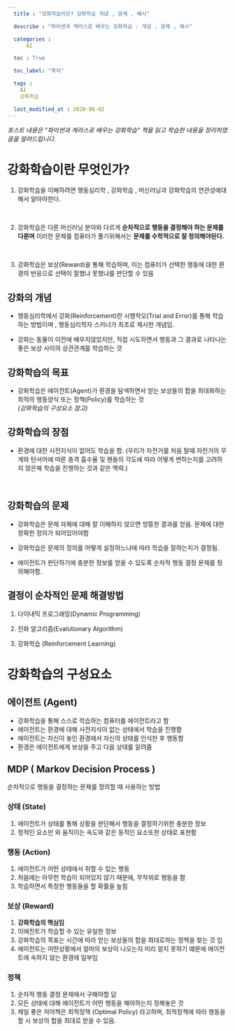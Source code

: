 ```yaml
---
  title : "강화학습이란? 강화학습 개념 , 문제 , 예시"

  describe : "파이썬과 케라스로 배우는 강화학습 : 개념 , 문제 , 예시"

  categories : 
      AI

  toc : True

  toc_label: "목차"

  tags : 
    AI
    강화학습

  last_modified_at : 2020-08-02
---
```

*포스트 내용은 "파이썬과 케라스로 배우는 강화학습" 책을 읽고 학습한 내용을 정리하였음을 알려드립니다.*

# 강화학습이란 무엇인가?
1. 강화학습을 이해하려면 행동심리학 , 강화학습 , 머신러닝과 강화학습의 연관성에대해서 알아야한다.

<br/>

2. 강화학습은 다른 머신러닝 분야와 다르게 **순차적으로 행동을 결정해야 하는 문제를 다룬며** 이러한 문제를 컴퓨터가 풀기위해서는 **문제를 수학적으로 잘 정의해야된다.**

<br/>

3. 강화학습은 보상(Reward)을 통해 학습하며, 이는 컴퓨터가 선택한 행동에 대한 환경의 반응으로 선택이 잘했냐 못했냐를 판단할 수 있음



## 강화의 개념
* 행동심리학에서 강화(Reinforcement)란 시행착오(Trial and Error)를 통해 학습하는 방법이며 , 행동심리학자 스키너가 최초로 제시한 개념임.

* 강화는 동물이 이전에 배우지않았지만, 직접 시도하면서 행동과 그 결과로 나타나는 좋은 보상 사이의 상관관계를 학습하는 것


## 강화학습의 목표
* 강화학습은 에이전트(Agent)가 환경을 탐색하면서 얻는 보상들의 합을 최대화하는 최적의 행동양식 또는 정책(Policy)를 학습하는 것<br/>
_(강화학습의 구성요소 참고)_

## 강화학습의 장점
* 환경에 대한 사전지식이 없어도 학습을 함. (우리가 자전거를 처음 탈때 자전거의 무게와 탄서어에 따른 충격 흡수율 및 핸들의 각도에 따라 어떻게 변하는지를 고려하지 않은체 학습을 진행하는 것과 같은 맥락.)
<br/>

## 강화학습의 문제

* 강화학습은 문제 자체에 대해 잘 이해하지 않으면 엉뚱한 결과를 얻음. 문제에 대한 정확한 정의가 되어있어야함

* 강화학습은 문제의 정의를 어떻게 설정하느냐에 따라 학습을 잘하는지가 결정됨.

* 에이전트가 판단하기에 충분한 정보를 얻을 수 있도록 순차적 행동 결정 문제를 정의해야함.

## 결정이 순차적인 문제 해결방법
1. 다이내믹 프로그래밍(Dynamic Programming)

2. 진화 알고리즘(Evalutionary Algorithm)

3. 강화학습 (Reinforcement Learning)
# 강화학습의 구성요소

## 에이전트 (Agent) 

* 강화학습을 통해 스스로 학습하는 컴퓨터를 에이전트라고 함
* 에이전트는 환경에 대해 사전지식이 없는 상태에서 학습을 진행함
* 에이전트는 자신이 놓인 환경에서 자신의 상태를 인식한 후 행동함
* 환경은 에이전트에게 보상을 주고 다음 상태를 알려줌

## MDP ( Markov Decision Process )
 순차적으로 행동을 결정하는 문제를 정의할 때 사용하는 방법

### 상태 (State)
 1. 에이전트가 상태를 통해 상황을 판단해서 행동을 결정하기위한 충분한 정보
 2. 정적인 요소만 와 움직이는 속도와 같은 동적인 요소또한 상태로 표현함

###  행동 (Action)
 1. 에이전트가 어떤 상태에서 취할 수 있는 행동
 2. 처음에는 아무런 학습이 되어있지 않기 때문에, 무작위로 행동을 함
 3. 학습하면서 특정한 행동들을 할 확률을 높힘

### 보상 (Reward)
 1. **강화학습의 핵심임**
 2. 이에진트가 학습할 수 있는 유일한 정보
 3. 강화학습의 목표는 시간에 따라 얻는 보상들의 합을 최대로하는 정책을 찾는 것 임
 4. 에이전트는 어떤상황에서 얼마의 보상이 나오는지 미리 알지 못하기 떄문에 에이전트에 속하지 않는 환경에 일부임

### 정책
1. 순차적 행동 결정 문제에서 구해야할 답
2. 모든 상태에 대해 에이전트가 어떤 행동을 해야하는지 정해놓은 것
3. 제일 좋은 저어책은 최적정책 (Optimal Policy) 라고하며, 최적정책에 따라 행동을 할 시 보상의 합을 최대로 받을 수 있음.
